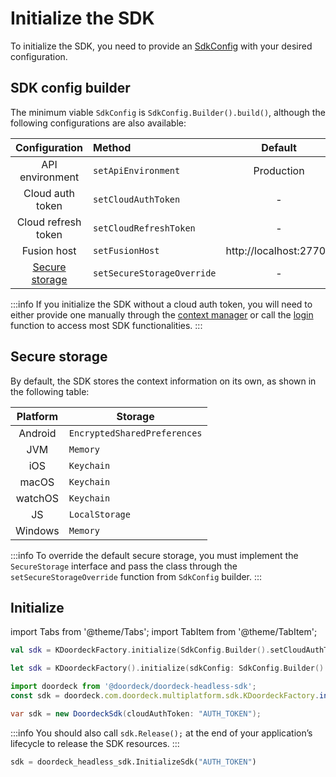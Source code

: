 # Initialize the SDK

To initialize the SDK, you need to provide an [SdkConfig](#sdk-config-builder) with your desired configuration.

## SDK config builder

The minimum viable `SdkConfig` is `SdkConfig.Builder().build()`, although the following configurations are also available:

|           Configuration           | Method                     |        Default         |
|:---------------------------------:|:---------------------------|:----------------------:|
|          API environment          | `setApiEnvironment`        |       Production       |
|         Cloud auth token          | `setCloudAuthToken`        |           -            |
|        Cloud refresh token        | `setCloudRefreshToken`     |           -            |
|            Fusion host            | `setFusionHost`            | http://localhost:27700 |
| [Secure storage](#secure-storage) | `setSecureStorageOverride` |           -            |

:::info
If you initialize the SDK without a cloud auth token, you will need to either provide one manually through the [context manager](context-manager.md#set-cloud-auth-token) or call the [login](accountless.md#login) function to access most SDK functionalities.
:::

## Secure storage

By default, the SDK stores the context information on its own, as shown in the following table:

| Platform | Storage                      |
|:--------:|------------------------------|
| Android  | `EncryptedSharedPreferences` |
|   JVM    | `Memory`                     |
|   iOS    | `Keychain`                   |
|  macOS   | `Keychain`                   |
| watchOS  | `Keychain`                   |
|    JS    | `LocalStorage`               |
| Windows  | `Memory`                     |

:::info
To override the default secure storage, you must implement the `SecureStorage` interface and pass the class through the `setSecureStorageOverride` function from `SdkConfig` builder.
:::

## Initialize

import Tabs from '@theme/Tabs';
import TabItem from '@theme/TabItem';

<Tabs>
<TabItem value="jvm-android" label="JVM & Android">

```kotlin showLineNumbers
val sdk = KDoordeckFactory.initialize(SdkConfig.Builder().setCloudAuthToken("AUTH_TOKEN").build())
```

</TabItem>
<TabItem value="swift" label="Swift">

```swift showLineNumbers
let sdk = KDoordeckFactory().initialize(sdkConfig: SdkConfig.Builder().setCloudAuthToken(cloudAuthToken: "AUTH_TOKEN").build())
```

</TabItem>
<TabItem value="js" label="JavaScript">

```javascript showLineNumbers
import doordeck from '@doordeck/doordeck-headless-sdk';
const sdk = doordeck.com.doordeck.multiplatform.sdk.KDoordeckFactory.initialize(new SdkConfig.Builder().setCloudAuthToken("AUTH_TOKEN").build());
```

</TabItem>
<TabItem value="csharp" label="C#">

```csharp showLineNumbers
var sdk = new DoordeckSdk(cloudAuthToken: "AUTH_TOKEN");
```

:::info
You should also call `sdk.Release();` at the end of your application’s lifecycle to release the SDK resources.
:::

</TabItem>
<TabItem value="python" label="Python">

```python showLineNumbers
sdk = doordeck_headless_sdk.InitializeSdk("AUTH_TOKEN")
```

</TabItem>
</Tabs>
